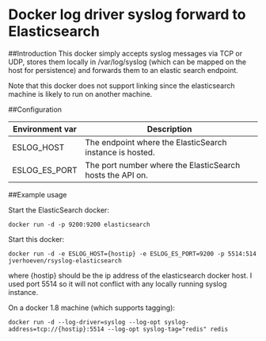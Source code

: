 # Docker log driver syslog forward to Elasticsearch
##Introduction
This docker simply accepts syslog messages via TCP or UDP, stores them locally in /var/log/syslog (which can be mapped on the host for persistence) and forwards them to an elastic search endpoint.

Note that this docker does not support linking since the elasticsearch machine is likely to run on another machine.

##Configuration

Environment var | Description
-------------|---------------
ESLOG\_HOST | The endpoint where the ElasticSearch instance is hosted.
ESLOG\_ES\_PORT | The port number where the ElasticSearch hosts the API on.

##Example usage

Start the ElasticSearch docker:

	docker run -d -p 9200:9200 elasticsearch
	
Start this docker:

	docker run -d -e ESLOG_HOST={hostip} -e ESLOG_ES_PORT=9200 -p 5514:514 jverhoeven/rsyslog-elasticsearch
	
where {hostip} should be the ip address of the elasticsearch docker host. I used port 5514 so it will not conflict with any locally running syslog instance.

On a docker 1.8 machine (which supports tagging):

	docker run -d --log-driver=syslog --log-opt syslog-address=tcp://{hostip}:5514 --log-opt syslog-tag="redis" redis

	
